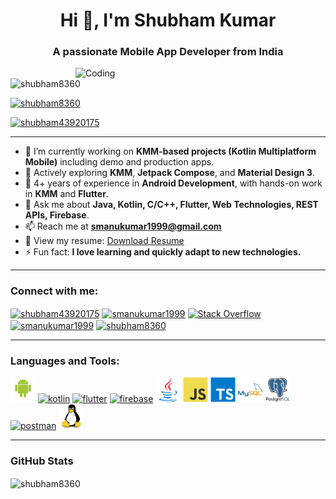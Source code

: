 <h1 align="center">Hi 👋, I'm Shubham Kumar</h1>
<h3 align="center">A passionate Mobile App Developer from India</h3>

<img align="right" alt="Coding" width="400" src="https://camo.githubusercontent.com/cae12fddd9d6982901d82580bdf321d81fb299141098ca1c2d4891870827bf17/68747470733a2f2f6d69726f2e6d656469756d2e636f6d2f6d61782f313336302f302a37513379765349765f7430696f4a2d5a2e676966">

<p align="left"> <img src="https://komarev.com/ghpvc/?username=shubham8360&label=Profile%20views&color=0e75b6&style=flat" alt="shubham8360" /> </p>

<p align="left"> <a href="https://github.com/ryo-ma/github-profile-trophy"><img src="https://github-profile-trophy.vercel.app/?username=shubham8360" alt="shubham8360" /></a> </p>

<p align="left"> <a href="https://twitter.com/shubham43920175" target="blank"><img src="https://img.shields.io/twitter/follow/shubham43920175?logo=twitter&style=for-the-badge" alt="shubham43920175" /></a> </p>

---

- 🔭 I’m currently working on **KMM-based projects (Kotlin Multiplatform Mobile)** including demo and production apps.
- 🌱 Actively exploring **KMM**, **Jetpack Compose**, and **Material Design 3**.
- 💼 4+ years of experience in **Android Development**, with hands-on work in **KMM** and **Flutter**.
- 💬 Ask me about **Java, Kotlin, C/C++, Flutter, Web Technologies, REST APIs, Firebase**.
- 📫 Reach me at **smanukumar1999@gmail.com**
- 📄 View my resume: [Download Resume](https://drive.google.com/file/d/1LOXn9YrEyHT_J4bCC63_EGbd7kKE6546/view?usp=sharing)
- ⚡ Fun fact: **I love learning and quickly adapt to new technologies.**

---

<h3 align="left">Connect with me:</h3>
<p align="left">
  <a href="https://twitter.com/shubham43920175" target="blank"><img align="center" src="https://raw.githubusercontent.com/rahuldkjain/github-profile-readme-generator/master/src/images/icons/Social/twitter.svg" alt="shubham43920175" height="30" width="40" /></a>
  <a href="https://linkedin.com/in/smanukumar1999" target="blank"><img align="center" src="https://raw.githubusercontent.com/rahuldkjain/github-profile-readme-generator/master/src/images/icons/Social/linked-in-alt.svg" alt="smanukumar1999" height="30" width="40" /></a>
  <a href="https://stackoverflow.com/users/17637089" target="blank"><img align="center" src="https://raw.githubusercontent.com/rahuldkjain/github-profile-readme-generator/master/src/images/icons/Social/stack-overflow.svg" alt="Stack Overflow" height="30" width="40" /></a>
  <a href="https://instagram.com/smanukumar1999" target="blank"><img align="center" src="https://raw.githubusercontent.com/rahuldkjain/github-profile-readme-generator/master/src/images/icons/Social/instagram.svg" alt="smanukumar1999" height="30" width="40" /></a>
  <a href="https://www.codechef.com/users/shubham8360" target="blank"><img align="center" src="https://cdn.jsdelivr.net/npm/simple-icons@3.1.0/icons/codechef.svg" alt="shubham8360" height="30" width="40" /></a>
</p>

---

<h3 align="left">Languages and Tools:</h3>
<p align="left">
  <a href="https://developer.android.com" target="_blank"><img src="https://raw.githubusercontent.com/devicons/devicon/master/icons/android/android-original-wordmark.svg" alt="android" width="40" height="40"/></a>
  <a href="https://kotlinlang.org" target="_blank"><img src="https://www.vectorlogo.zone/logos/kotlinlang/kotlinlang-icon.svg" alt="kotlin" width="40" height="40"/></a>
  <a href="https://flutter.dev" target="_blank"><img src="https://www.vectorlogo.zone/logos/flutterio/flutterio-icon.svg" alt="flutter" width="40" height="40"/></a>
  <a href="https://firebase.google.com/" target="_blank"><img src="https://www.vectorlogo.zone/logos/firebase/firebase-icon.svg" alt="firebase" width="40" height="40"/></a>
  <a href="https://www.java.com" target="_blank"><img src="https://raw.githubusercontent.com/devicons/devicon/master/icons/java/java-original.svg" alt="java" width="40" height="40"/></a>
  <a href="https://developer.mozilla.org/en-US/docs/Web/JavaScript" target="_blank"><img src="https://raw.githubusercontent.com/devicons/devicon/master/icons/javascript/javascript-original.svg" alt="javascript" width="40" height="40"/></a>
  <a href="https://www.typescriptlang.org/" target="_blank"><img src="https://raw.githubusercontent.com/devicons/devicon/master/icons/typescript/typescript-original.svg" alt="typescript" width="40" height="40"/></a>
  <a href="https://www.mysql.com/" target="_blank"><img src="https://raw.githubusercontent.com/devicons/devicon/master/icons/mysql/mysql-original-wordmark.svg" alt="mysql" width="40" height="40"/></a>
  <a href="https://www.postgresql.org" target="_blank"><img src="https://raw.githubusercontent.com/devicons/devicon/master/icons/postgresql/postgresql-original-wordmark.svg" alt="postgresql" width="40" height="40"/></a>
  <a href="https://postman.com" target="_blank"><img src="https://www.vectorlogo.zone/logos/getpostman/getpostman-icon.svg" alt="postman" width="40" height="40"/></a>
  <a href="https://www.linux.org/" target="_blank"><img src="https://raw.githubusercontent.com/devicons/devicon/master/icons/linux/linux-original.svg" alt="linux" width="40" height="40"/></a>
</p>

---

<h3 align="left">GitHub Stats</h3>
<p><img align="center" src="https://github-readme-stats.vercel.app/api/top-langs?username=shubham8360&show_icons=true&locale=en&layout=compact" alt="shubham8360" /></p>

